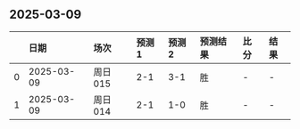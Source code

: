 

## 2025-03-09

|    | 日期         | 场次    | 预测1   | 预测2   | 预测结果   | 比分   | 结果   |
|---:|:-----------|:------|:------|:------|:-------|:-----|:-----|
|  0 | 2025-03-09 | 周日015 | 2-1   | 3-1   | 胜      | -    | -    |
|  1 | 2025-03-09 | 周日014 | 2-1   | 1-0   | 胜      | -    | -    |

